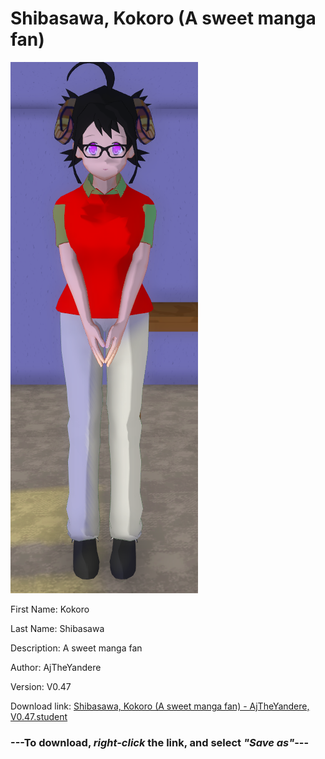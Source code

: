 # Shibasawa, Kokoro (A sweet manga fan)

<img src="https://raw.githubusercontent.com/Arbiter1223/Daigaku-Gurashi-Custom-Students/master/Students/Files/Shibasawa%2C%20Kokoro%20(A%20sweet%20manga%20fan).png" title="Shibasawa, Kokoro (A sweet manga fan) - AjTheYandere, V0.47">

First Name: Kokoro

Last Name: Shibasawa

Description: A sweet manga fan

Author: AjTheYandere

Version: V0.47

Download link: <a href="https://raw.githubusercontent.com/Arbiter1223/Daigaku-Gurashi-Custom-Students/master/Students/Files/Shibasawa%2C%20Kokoro%20(A%20sweet%20manga%20fan)%20-%20AjTheYandere%2C%20V0.47.student">Shibasawa, Kokoro (A sweet manga fan) - AjTheYandere, V0.47.student</a>

### ---**To download, _right-click_ the link, and select _"Save as"_**---
